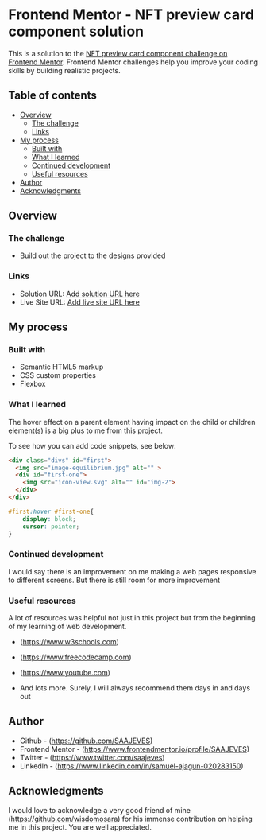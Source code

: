 # Frontend Mentor - NFT preview card component solution

This is a solution to the [NFT preview card component challenge on Frontend Mentor](https://www.frontendmentor.io/challenges/nft-preview-card-component-SbdUL_w0U). Frontend Mentor challenges help you improve your coding skills by building realistic projects. 

## Table of contents

- [Overview](#overview)
  - [The challenge](#the-challenge)
  - [Links](#links)
- [My process](#my-process)
  - [Built with](#built-with)
  - [What I learned](#what-i-learned)
  - [Continued development](#continued-development)
  - [Useful resources](#useful-resources)
- [Author](#author)
- [Acknowledgments](#acknowledgments)



## Overview

### The challenge

- Build out the project to the designs provided


### Links

- Solution URL: [Add solution URL here](https://your-solution-url.com)
- Live Site URL: [Add live site URL here](https://your-live-site-url.com)

## My process

### Built with

- Semantic HTML5 markup
- CSS custom properties
- Flexbox


### What I learned

The hover effect on a parent element having impact on the child or children element(s) is a big plus to me from this project. 

To see how you can add code snippets, see below:

```html
<div class="divs" id="first">
  <img src="image-equilibrium.jpg" alt="" >
  <div id="first-one">
    <img src="icon-view.svg" alt="" id="img-2">
  </div>
</div>
```
```css
#first:hover #first-one{
    display: block;
    cursor: pointer;
}
```



### Continued development

I would say there is an improvement on me making a web pages responsive to different screens. But there is still room for more improvement

### Useful resources

A lot of resources was helpful not just in this project but from the beginning of my learning of web development.
- (https://www.w3schools.com) 

- (https://www.freecodecamp.com)

- (https://www.youtube.com)

- And lots more. Surely, I will always recommend them days in and days out



## Author

- Github - (https://github.com/SAAJEVES)
- Frontend Mentor - (https://www.frontendmentor.io/profile/SAAJEVES)
- Twitter - (https://www.twitter.com/saajeves)
- LinkedIn - (https://www.linkedin.com/in/samuel-ajagun-020283150)


## Acknowledgments

I would love to acknowledge a very good friend of mine (https://github.com/wisdomosara) for his immense contribution on helping me in this project. You are well appreciated.